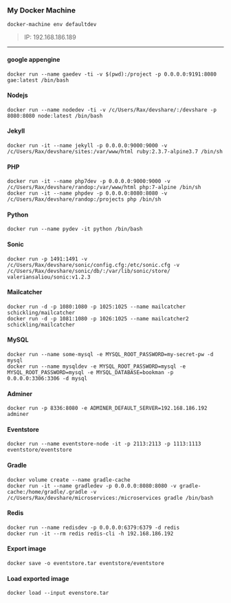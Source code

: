 ### My Docker Machine
```
docker-machine env defaultdev
```
> IP: 192.168.186.189
***
#### google appengine
```
docker run --name gaedev -ti -v $(pwd):/project -p 0.0.0.0:9191:8080 gae:latest /bin/bash
```

#### Nodejs
```
docker run --name nodedev -ti -v /c/Users/Rax/devshare/:/devshare -p 8080:8080 node:latest /bin/bash
```

#### Jekyll
```
docker run -it --name jekyll -p 0.0.0.0:9000:9000 -v /c/Users/Rax/devshare/sites:/var/www/html ruby:2.3.7-alpine3.7 /bin/sh
```

#### PHP
```
docker run -it --name php7dev -p 0.0.0.0:9000:9000 -v /c/Users/Rax/devshare/randop:/var/www/html php:7-alpine /bin/sh
docker run -it --name phpdev -p 0.0.0.0:8080:8080 -v /c/Users/Rax/devshare/randop:/projects php /bin/sh
```

#### Python
```
docker run --name pydev -it python /bin/bash
```

#### Sonic
```
docker run -p 1491:1491 -v /c/Users/Rax/devshare/sonic/config.cfg:/etc/sonic.cfg -v /c/Users/Rax/devshare/sonic/db/:/var/lib/sonic/store/ valeriansaliou/sonic:v1.2.3
```

#### Mailcatcher
```
docker run -d -p 1080:1080 -p 1025:1025 --name mailcatcher schickling/mailcatcher
docker run -d -p 1081:1080 -p 1026:1025 --name mailcatcher2 schickling/mailcatcher
```

#### MySQL
```
docker run --name some-mysql -e MYSQL_ROOT_PASSWORD=my-secret-pw -d mysql
docker run --name mysqldev -e MYSQL_ROOT_PASSWORD=mysql -e MYSQL_ROOT_PASSWORD=mysql -e MYSQL_DATABASE=bookman -p 0.0.0.0:3306:3306 -d mysql
```

#### Adminer
```
docker run -p 8336:8080 -e ADMINER_DEFAULT_SERVER=192.168.186.192 adminer
```

#### Eventstore
```
docker run --name eventstore-node -it -p 2113:2113 -p 1113:1113 eventstore/eventstore
```

#### Gradle
```
docker volume create --name gradle-cache
docker run -it --name gradledev -p 0.0.0.0:8080:8080 -v gradle-cache:/home/gradle/.gradle -v /c/Users/Rax/devshare/microservices:/microservices gradle /bin/bash
```

#### Redis
```
docker run --name redisdev -p 0.0.0.0:6379:6379 -d redis
docker run -it --rm redis redis-cli -h 192.168.186.192
```

#### Export image
```
docker save -o eventstore.tar eventstore/eventstore
```

#### Load exported image
```
docker load --input evenstore.tar
```